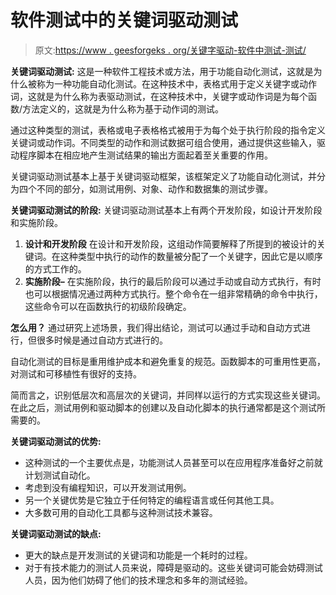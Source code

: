 # 软件测试中的关键词驱动测试

> 原文:[https://www . geesforgeks . org/关键字驱动-软件中测试-测试/](https://www.geeksforgeeks.org/keyword-driven-testing-in-software-testing/)

**关键词驱动测试:**
这是一种软件工程技术或方法，用于功能自动化测试，这就是为什么被称为一种功能自动化测试。在这种技术中，表格式用于定义关键字或动作词，这就是为什么称为表驱动测试，在这种技术中，关键字或动作词是为每个函数/方法定义的，这就是为什么称为基于动作词的测试。

通过这种类型的测试，表格或电子表格格式被用于为每个处于执行阶段的指令定义关键词或动作词。不同类型的动作和测试数据可组合使用，通过提供这些输入，驱动程序脚本在相应地产生测试结果的输出方面起着至关重要的作用。

关键词驱动测试基本上基于关键词驱动框架，该框架定义了功能自动化测试，并分为四个不同的部分，如测试用例、对象、动作和数据集的测试步骤。

**关键词驱动测试的阶段:**
关键词驱动测试基本上有两个开发阶段，如设计开发阶段和实施阶段。

1.  **设计和开发阶段**
    在设计和开发阶段，这组动作简要解释了所提到的被设计的关键词。在这种类型中执行的动作的数量被分配了一个关键字，因此它是以顺序的方式工作的。
2.  **实施阶段–**
    在实施阶段，执行的最后阶段可以通过手动或自动方式执行，有时也可以根据情况通过两种方式执行。整个命令在一组非常精确的命令中执行，这些命令可以在函数执行的初级阶段确定。

**怎么用？**
通过研究上述场景，我们得出结论，测试可以通过手动和自动方式进行，但很多时候是通过自动方式进行的。

自动化测试的目标是重用维护成本和避免重复的规范。函数脚本的可重用性更高，对测试和可移植性有很好的支持。

简而言之，识别低层次和高层次的关键词，并同样以运行的方式实现这些关键词。在此之后，测试用例和驱动脚本的创建以及自动化脚本的执行通常都是这个测试所需要的。

**关键词驱动测试的优势:**

*   这种测试的一个主要优点是，功能测试人员甚至可以在应用程序准备好之前就计划测试自动化。
*   考虑到没有编程知识，可以开发测试用例。
*   另一个关键优势是它独立于任何特定的编程语言或任何其他工具。
*   大多数可用的自动化工具都与这种测试技术兼容。

**关键词驱动测试的缺点:**

*   更大的缺点是开发测试的关键词和功能是一个耗时的过程。
*   对于有技术能力的测试人员来说，障碍是驱动的。这些关键词可能会妨碍测试人员，因为他们妨碍了他们的技术理念和多年的测试经验。